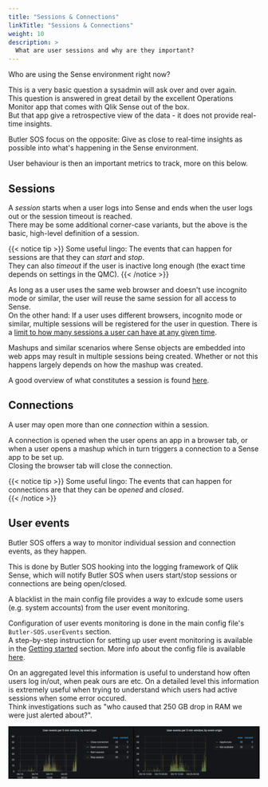 ```yaml
---
title: "Sessions & Connections"
linkTitle: "Sessions & Connections"
weight: 10
description: >
  What are user sessions and why are they important?
---
```


Who are using the Sense environment right now?

This is a very basic question a sysadmin will ask over and over again.  
This question is answered in great detail by the excellent Operations Monitor app that comes with Qlik Sense out of the box.  
But that app give a retrospective view of the data - it does not provide real-time insights.

Butler SOS focus on the opposite: Give as close to real-time insights as possible into what's happening in the Sense environment.

User behaviour is then an important metrics to track, more on this below.

## Sessions

A *session* starts when a user logs into Sense and ends when the user logs out or the session timeout is reached.  
There may be some additional corner-case variants, but the above is the basic, high-level definition of a session.

{{< notice tip >}}
Some useful lingo: The events that can happen for sessions are that they can *start* and *stop*.  
They can also *timeout* if the user is inactive long enough (the exact time depends on settings in the QMC).
{{< /notice >}}

As long as a user uses the same web browser and doesn't use incognito mode or similar, the user will reuse the same session for all access to Sense.  
On the other hand: If a user uses different browsers, incognito mode or similar, multiple sessions will be registered for the user in question. There is a [limit to how many sessions a user can have at any given time](https://community.qlik.com/t5/Knowledge-Base/Increase-max-parallel-SessionCount-for-Qlik-Sense-end-user/ta-p/1717086).

Mashups and similar scenarios where Sense objects are embedded into web apps may result in multiple sessions being created. Whether or not this happens largely depends on how the mashup was created.

A good overview of what constitutes a session is found [here](https://community.qlik.com/t5/Knowledge-Base/How-to-count-sessions-in-Qlik-Sense/ta-p/1714209).

## Connections

A user may open more than one *connection* within a session.

A connection is opened when the user opens an app in a browser tab, or when a user opens a mashup which in turn triggers a connection to a Sense app to be set up.  
Closing the browser tab will close the connection.

{{< notice tip >}}
Some useful lingo: The events that can happen for connections are that they can be *opened* and *closed*.  
{{< /notice >}}

## User events

Butler SOS offers a way to monitor individual session and connection events, as they happen.

This is done by Butler SOS hooking into the logging framework of Qlik Sense, which will notify Butler SOS when users start/stop sessions or connections are being open/closed.

A blacklist in the main config file provides a way to exlcude some users (e.g. system accounts) from the user event monitoring.

Configuration of user events monitoring is done in the main config file's `Butler-SOS.userEvents` section.  
A step-by-step instruction for setting up user event monitoring is available in the [Getting started](TODO) section.
More info about the config file is available [here](/docs/reference/config_file_format/).

On an aggregated level this information is useful to understand how often users log in/out, when peak ours are etc.
On a detailed level this information is extremely useful when trying to understand which users had active sessions when some error occured.  
Think investigations such as "who caused that 250 GB drop in RAM we were just alerted about?".

![User events in Grafana dashboard](butler-sos-user-events-graph-1.png "User events in Grafana dashboard")  
